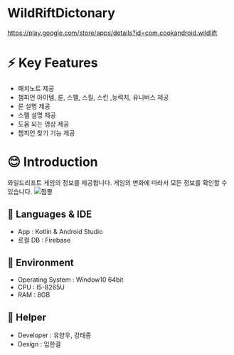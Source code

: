 # WildRiftDictonary
https://play.google.com/store/apps/details?id=com.cookandroid.wildlift

# ⚡ Key Features
- 패치노트 제공
- 챔피언 아이템, 룬, 스펠, 스킬, 스킨 ,능력치, 유니버스 제공
- 룬 설명 제공
- 스펠 설명 제공
- 도움 되는 영상 제공
- 챔피언 찾기 기능 제공 

# 😊 Introduction
와일드리프트 게임의 정보를 제공합니다.
게임의 변화에 따라서 모든 정보를 확인할 수 있습니다.
![짬뽕](https://user-images.githubusercontent.com/59405161/101522806-18136280-39cb-11eb-8f86-08f2d0910651.jpg)

## 🐔  Languages & IDE
- App : Kotlin & Android Studio
- 로컬 DB : Firebase

## 🐖  Environment
-   Operating System : Window10 64bit
-   CPU : I5-8265U
-   RAM : 8GB

## 🐪  Helper
- Developer : 유양우, 강태종
- Design : 임한결

